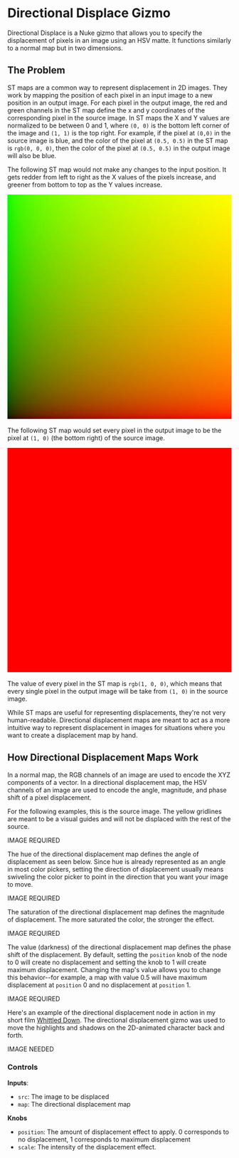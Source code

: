 # Directional Displace Gizmo

Directional Displace is a Nuke gizmo that allows you to specify the displacement of pixels in an image using an HSV matte. It functions similarly to a normal map but in two dimensions.

## The Problem

ST maps are a common way to represent displacement in 2D images. They work by mapping the position of each pixel in an input image to a new position in an output image. For each pixel in the output image, the red and green channels in the ST map define the x and y coordinates of the corresponding pixel in the source image. In ST maps the X and Y values are normalized to be between 0 and 1, where `(0, 0)` is the bottom left corner of the image and `(1, 1)` is the top right. For example, if the pixel at `(0,0)` in the source image is blue, and the color of the pixel at `(0.5, 0.5)` in the ST map is `rgb(0, 0, 0)`, then the color of the pixel at `(0.5, 0.5)` in the output image will also be blue.

The following ST map would not make any changes to the input position. It gets redder from left to right as the X values of the pixels increase, and greener from bottom to top as the Y values increase.

![ST map that applies no transformation](assets/STMAP_BLANK.jpg)

The following ST map would set every pixel in the output image to be the pixel at `(1, 0)` (the bottom right) of the source image.

![alt text](assets/RED.jpg)

The value of every pixel in the ST map is `rgb(1, 0, 0)`, which means that every single pixel in the output image will be take from `(1, 0)` in the source image.

While ST maps are useful for representing displacements, they're not very human-readable. Directional displacement maps are meant to act as a more intuitive way to represent displacement in images for situations where you want to create a displacement map by hand.

## How Directional Displacement Maps Work

In a normal map, the RGB channels of an image are used to encode the XYZ components of a vector. In a directional displacement map, the HSV channels of an image are used to encode the angle, magnitude, and phase shift of a pixel displacement.

For the following examples, this is the source image. The yellow gridlines are meant to be a visual guides and will not be displaced with the rest of the source. 

IMAGE REQUIRED

The hue of the directional displacement map defines the angle of displacement as seen below. Since hue is already represented as an angle in most color pickers, setting the direction of displacement usually means swiveling the color picker to point in the direction that you want your image to move.

IMAGE REQUIRED

The saturation of the directional displacement map defines the magnitude of displacement. The more saturated the color, the stronger the effect.

IMAGE REQUIRED

The value (darkness) of the directional displacement map defines the phase shift of the displacement. By default, setting the `position` knob of the node to 0 will create no displacement and setting the knob to 1 will create maximum displacement. Changing the map's value allows you to change this behavior--for example, a map with value 0.5 will have maximum displacement at `position` 0 and no displacement at `position` 1.

IMAGE REQUIRED

Here's an example of the directional displacement node in action in my short film [Whittled Down](https://whittleddownfilm.ollyglenn.com). The directional displacement gizmo was used to move the highlights and shadows on the 2D-animated character back and forth.

IMAGE NEEDED

### Controls
**Inputs**: 
- `src`: The image to be displaced
- `map`: The directional displacement map

**Knobs**
- `position`: The amount of displacement effect to apply. 0 corresponds to no displacement, 1 corresponds to maximum displacement
- `scale`: The intensity of the displacement effect.